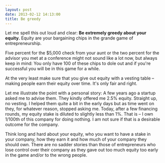 ```yaml
---
layout: post
date: 2013-02-12 14:13:00
title: Be greedy
---
```

Let me spell this out loud and clear: **Be extremely greedy about your equity.** Equity are your bargaining chips in the grande game of entrepreneurship.

Five percent for the $5,000 check from your aunt or the two percent for the advisor you met at a conference might not sound like a lot now, but always keep in mind: You only have 100 of these chips to dole out and if you're successful you will be in this game for a while.

At the very least make sure that you give out equity with a vesting table – making people earn their equity over time. It's only fair and right.

Let me illustrate the point with a personal story: A few years ago a startup asked me to advise them. They kindly offered me 2.5% equity. Straight up, no vesting. I helped them quite a bit in the early days but as time went on they, for whatever reason, stopped asking me. Today, after a few financing rounds, my equity stake is diluted to slightly less than 1%. That is – I own 1/100th of this company for doing nothing. I am not sure if that is a desirable outcome for the company.

Think long and hard about your equity, who you want to have a stake in your company, how they earn it and how much of your company they should own. There are no sadder stories than those of entrepreneurs who lose control over their company as they gave out too much equity too early in the game and/or to the wrong people.
